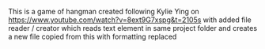This is a game of hangman created following Kylie Ying on https://www.youtube.com/watch?v=8ext9G7xspg&t=2105s with added file reader / creator which reads text element in same project folder and creates a new file copied from this with formatting replaced
